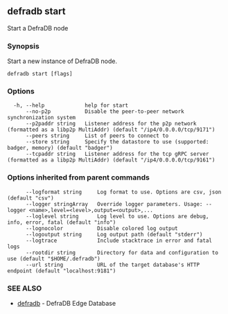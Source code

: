 ## defradb start

Start a DefraDB node

### Synopsis

Start a new instance of DefraDB node.

```
defradb start [flags]
```

### Options

```
  -h, --help             help for start
      --no-p2p           Disable the peer-to-peer network synchronization system
      --p2paddr string   Listener address for the p2p network (formatted as a libp2p MultiAddr) (default "/ip4/0.0.0.0/tcp/9171")
      --peers string     List of peers to connect to
      --store string     Specify the datastore to use (supported: badger, memory) (default "badger")
      --tcpaddr string   Listener address for the tcp gRPC server (formatted as a libp2p MultiAddr) (default "/ip4/0.0.0.0/tcp/9161")
```

### Options inherited from parent commands

```
      --logformat string     Log format to use. Options are csv, json (default "csv")
      --logger stringArray   Override logger parameters. Usage: --logger <name>,level=<level>,output=<output>,...
      --loglevel string      Log level to use. Options are debug, info, error, fatal (default "info")
      --lognocolor           Disable colored log output
      --logoutput string     Log output path (default "stderr")
      --logtrace             Include stacktrace in error and fatal logs
      --rootdir string       Directory for data and configuration to use (default "$HOME/.defradb")
      --url string           URL of the target database's HTTP endpoint (default "localhost:9181")
```

### SEE ALSO

* [defradb](defradb.md)	 - DefraDB Edge Database

